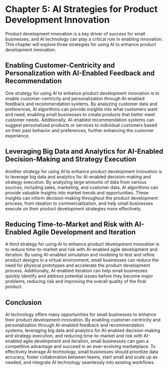 Chapter 5: AI Strategies for Product Development Innovation
===========================================================

Product development innovation is a key driver of success for small businesses, and AI technology can play a critical role in enabling innovation. This chapter will explore three strategies for using AI to enhance product development innovation.

Enabling Customer-Centricity and Personalization with AI-Enabled Feedback and Recommendation
--------------------------------------------------------------------------------------------

One strategy for using AI to enhance product development innovation is to enable customer-centricity and personalization through AI-enabled feedback and recommendation systems. By analyzing customer data and preferences, AI algorithms can provide insights into what customers want and need, enabling small businesses to create products that better meet customer needs. Additionally, AI-enabled recommendation systems can suggest personalized products or services to individual customers based on their past behavior and preferences, further enhancing the customer experience.

Leveraging Big Data and Analytics for AI-Enabled Decision-Making and Strategy Execution
---------------------------------------------------------------------------------------

Another strategy for using AI to enhance product development innovation is to leverage big data and analytics for AI-enabled decision-making and strategy execution. By analyzing large amounts of data from various sources, including sales, marketing, and customer data, AI algorithms can provide valuable insights into market trends and opportunities. These insights can inform decision-making throughout the product development process, from ideation to commercialization, and help small businesses execute on their product development strategies more effectively.

Reducing Time-to-Market and Risk with AI-Enabled Agile Development and Iteration
--------------------------------------------------------------------------------

A third strategy for using AI to enhance product development innovation is to reduce time-to-market and risk with AI-enabled agile development and iteration. By using AI-enabled simulation and modeling to test and refine product designs in a virtual environment, small businesses can reduce the need for physical prototypes and accelerate the product development process. Additionally, AI-enabled iteration can help small businesses quickly identify and address potential issues before they become major problems, reducing risk and improving the overall quality of the final product.

Conclusion
----------

AI technology offers many opportunities for small businesses to enhance their product development innovation. By enabling customer-centricity and personalization through AI-enabled feedback and recommendation systems, leveraging big data and analytics for AI-enabled decision-making and strategy execution, and reducing time-to-market and risk with AI-enabled agile development and iteration, small businesses can gain a competitive advantage and succeed in an ever-evolving marketplace. To effectively leverage AI technology, small businesses should prioritize data accuracy, foster collaboration between teams, start small and scale up as needed, and integrate AI technology seamlessly into existing workflows.
